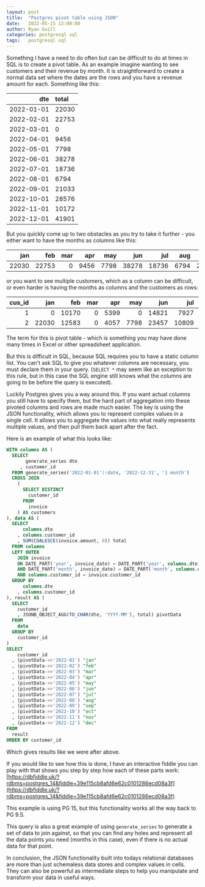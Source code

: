 ```yaml
---
layout: post
title:  "Postgres pivot table using JSON"
date:   2022-05-15 12:00:00
author: Ryan Guill
categories: postgresql sql
tags:	postgresql sql
---
```


Something I have a need to do often but can be difficult to do at times in SQL is to create a pivot table. As an example imagine wanting to see customers and their revenue by month. It is straightforward to create a normal data set where the dates are the rows and you have a revenue amount for each. Something like this: 

|        dte | total |
|-----------:|:------|
| 2022-01-01 | 22030 |
 | 2022-02-01 | 22753 |
 | 2022-03-01 | 0     |
 | 2022-04-01 | 9456  |
 | 2022-05-01 | 7798  |
 | 2022-06-01 | 38278 |
 | 2022-07-01 | 18736 |
 | 2022-08-01 | 6794  |
 | 2022-09-01 | 21033 |
 | 2022-10-01 | 28576 |
 | 2022-11-01 | 10172 |
 | 2022-12-01 | 41901 |

But you quickly come up to two obstacles as you try to take it further - you either want to have the months as columns like this:


|   jan |   feb | mar |  apr |  may |   jun |   jul |  aug |   sep |   oct |   nov |   dec |
|------:|------:|----:|-----:|-----:|------:|------:|-----:|------:|------:|------:|------:|
| 22030 | 22753 |   0 | 9456 | 7798 | 38278 | 18736 | 6794 | 21033 | 28576 | 10172 | 41901 |


or you want to see multiple customers, which as a column can be difficult, or even harder is having the months as columns and the customers as rows:

|      cus_id |   jan |   feb | mar |  apr |  may |   jun |   jul |  aug |   sep |   oct |  nov |   dec |  
|------------:|------:|------:|----:|-----:|-----:|------:|------:|-----:|------:|------:|-----:|------:|
|           1 |     0 | 10170 |   0 | 5399 |    0 | 14821 |  7927 |    0 |    14 | 15466 | 3675 | 14447 |
|           2 | 22030 | 12583 |   0 | 4057 | 7798 | 23457 | 10809 | 6794 | 21019 | 13110 | 6497 | 27454 |

The term for this is pivot table - which is something you may have done many times in Excel or other spreadsheet application.

But this is difficult in SQL, because SQL requires you to have a static column list. You can't ask SQL to give you whatever columns are necessary, you must declare them in your query. (`SELECT *` may seem like an exception to this rule, but in this case the SQL engine still knows what the columns are going to be before the query is executed).

Luckily Postgres gives you a way around this. If you want actual columns you still have to specify them, but the hard part of aggregation into these pivoted columns and rows are made much easier. The key is using the JSON functionality, which allows you to represent complex values in a single cell. It allows you to aggregate the values into what really represents multiple values, and then pull them back apart after the fact.

Here is an example of what this looks like:

```sql
WITH columns AS (
  SELECT
       generate_series dte
     , customer_id
  FROM generate_series('2022-01-01'::date, '2022-12-31', '1 month')
  CROSS JOIN
    (
      SELECT DISTINCT
        customer_id
      FROM
        invoice
    ) AS customers
), data AS (
  SELECT
      columns.dte
    , columns.customer_id
    , SUM(COALESCE(invoice.amount, 0)) total
  FROM columns
  LEFT OUTER
    JOIN invoice
    ON DATE_PART('year', invoice_date) = DATE_PART('year', columns.dte)
    AND DATE_PART('month', invoice_date) = DATE_PART('month', columns.dte)
    AND columns.customer_id = invoice.customer_id
  GROUP BY
      columns.dte
    , columns.customer_id
), result AS (
  SELECT
    customer_id
    , JSONB_OBJECT_AGG(TO_CHAR(dte, 'YYYY-MM'), total) pivotData
  FROM
    data
  GROUP BY
    customer_id
)
SELECT
    customer_id
  , (pivotData->>'2022-01') "jan"
  , (pivotData->>'2022-02') "feb"
  , (pivotData->>'2022-03') "mar"
  , (pivotData->>'2022-04') "apr"
  , (pivotData->>'2022-05') "may"
  , (pivotData->>'2022-06') "jun"
  , (pivotData->>'2022-07') "jul"
  , (pivotData->>'2022-08') "aug"
  , (pivotData->>'2022-09') "sep"
  , (pivotData->>'2022-10') "oct"
  , (pivotData->>'2022-11') "nov"
  , (pivotData->>'2022-12') "dec"
FROM
  result
ORDER BY customer_id
```

Which gives results like we were after above.

If you would like to see how this is done, I have an interactive fiddle you can play with that shows you step by step how each of these parts work: [https://dbfiddle.uk/?rdbms=postgres_14&fiddle=39e115cb8afd6e62c0101286ecd08a3f](https://dbfiddle.uk/?rdbms=postgres_14&fiddle=39e115cb8afd6e62c0101286ecd08a3f)

This example is using PG 15, but this functionality works all the way back to PG 9.5.

This query is also a great example of using `generate_series` to generate a set of data to join against, so that you can find any holes and represent all the data points you need (months in this case), even if there is no actual data for that point.

In conclusion, the JSON functionality built into todays relational databases are more than just schemaless data stores and complex values in cells. They can also be powerful as intermediate steps to help you manipulate and transform your data in useful ways.
